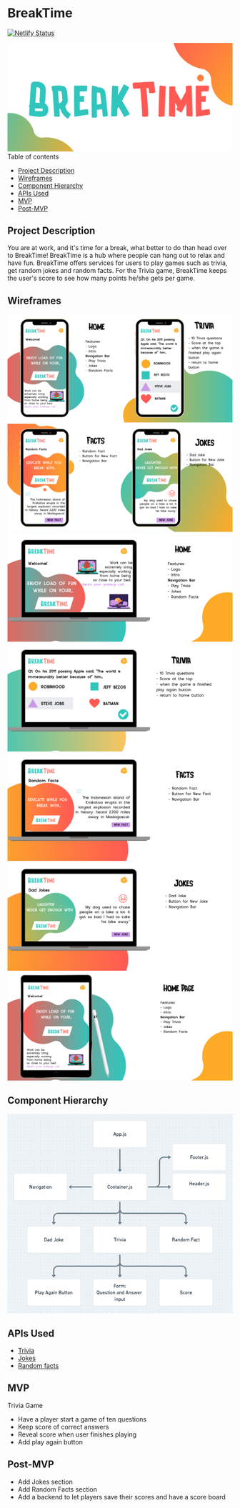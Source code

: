 # BreakTime

[![Netlify Status](https://api.netlify.com/api/v1/badges/6515fd76-3084-437c-8da9-fc32f293d9bd/deploy-status)](https://app.netlify.com/sites/breaktimee/deploys)

![BreakTime Logo](./src/images/wireFrame/1.png)
Table of contents

- [Project Description](#project-description)
- [Wireframes](#wireframes)
- [Component Hierarchy](#component-hierarchy)
- [APIs Used](#apis-used)
- [MVP](#mvp)
- [Post-MVP](#post-mvp)

## Project Description

You are at work, and it's time for a break, what better to do than head over to BreakTime! BreakTime is a hub where people can hang out to relax and have fun. BreakTime offers services for users to play games such as trivia, get random jokes and random facts. For the Trivia game, BreakTime keeps the user's score to see how many points he/she gets per game.

## Wireframes

![BreakTime Mobile - Home, Trivia](./src/images/wireFrame/3.png)
![BreakTime Mobile - Facts, Jokes](./src/images/wireFrame/4.png)
![BreakTime Desktop - Home](./src/images/wireFrame/5.png)
![BreakTime Desktop - Trivia](./src/images/wireFrame/6.png)
![BreakTime Desktop - Facts](./src/images/wireFrame/7.png)
![BreakTime Desktop - Jokes](./src/images/wireFrame/8.png)
![BreakTime Tablet - Home](./src/images/wireFrame/9.png)

## Component Hierarchy

![Component hierarchy](./src/images/component_hierarchy.png)

## APIs Used

- [Trivia](http://jservice.io/)
- [Jokes](https://icanhazdadjoke.com/api)
- [Random facts](https://fungenerators.com/api/facts/?ref=apilist.fun)

## MVP

Trivia Game

- Have a player start a game of ten questions
- Keep score of correct answers
- Reveal score when user finishes playing
- Add play again button

## Post-MVP

- Add Jokes section
- Add Random Facts section
- Add a backend to let players save their scores and have a score board
